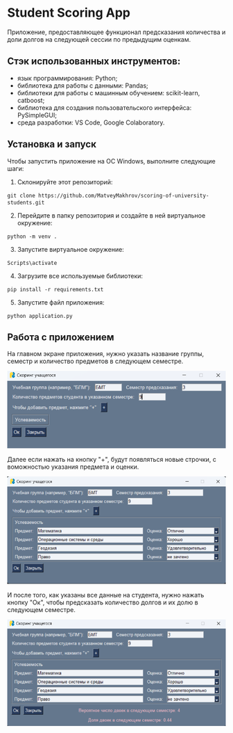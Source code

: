 # Student Scoring App
Приложение, предоставляющее функционал предсказания количества и доли долгов на следующей сессии по предыдущим оценкам.

## Стэк использованных инструментов:
* язык программирования: Python;
* библиотека для работы с данными: Pandas;
* библиотеки для работы с машинным обучением: scikit-learn, catboost;
* библиотека для создания пользовательского интерфейса: PySimpleGUI;
* среда разработки: VS Code, Google Colaboratory.

## Установка и запуск
Чтобы запустить приложение на ОС Windows, выполните следующие шаги:
1. Склонируйте этот репозиторий:
```
git clone https://github.com/MatveyMakhrov/scoring-of-university-students.git
```
2. Перейдите в папку репозитория и создайте в ней виртуальное окружение:
```
python -m venv .
```
3. Запустите виртуальное окружение:
```
Scripts\activate
```
4. Загрузите все используемые библиотеки:
```
pip install -r requirements.txt
```
5. Запустите файл приложения:
```
python application.py
```

## Работа с приложением

На главном экране приложения, нужно указать название группы, семестр и количество предметов в следующем семестре.

![image](https://github.com/MatveyMakhrov/scoring-of-university-students/blob/main/res/image_1.png)

Далее если нажать на кнопку "+", будут появляться новые строчки, с воможностью указания предмета и оценки.

![image](https://github.com/MatveyMakhrov/scoring-of-university-students/blob/main/res/image_2.png)

И после того, как указаны все данные на студента, нужно нажать кнопку "Ок", чтобы предсказать количество долгов и их долю в следующем семестре.

![image](https://github.com/MatveyMakhrov/scoring-of-university-students/blob/main/res/image_3.png)

